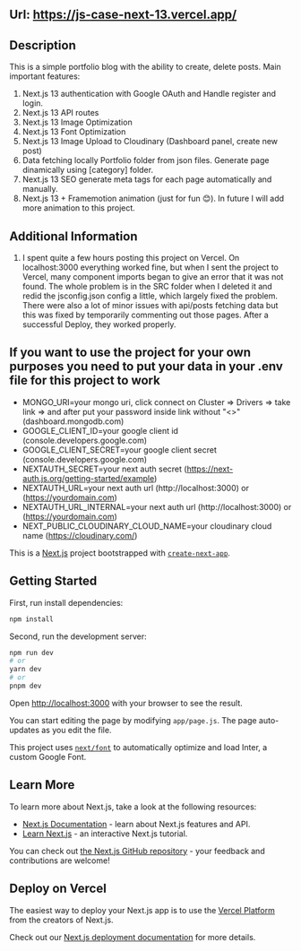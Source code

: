 ## Url: https://js-case-next-13.vercel.app/

## Description
This is a simple portfolio blog with the ability to create, delete posts. 
Main important features:
1. Next.js 13 authentication with Google OAuth and Handle register and login.
2. Next.js 13 API routes
3. Next.js 13 Image Optimization
4. Next.js 13 Font Optimization 
5. Next.js 13 Image Upload to Cloudinary (Dashboard panel, create new post)
6. Data fetching locally Portfolio folder from json files. Generate page dinamically using [category] folder.
7. Next.js 13 SEO generate meta tags for each page automatically and manually.
8. Next.js 13 + Framemotion animation (just for fun 😊). In future I will add more animation to this project.

## Additional Information
1. I spent quite a few hours posting this project on Vercel. On localhost:3000 everything worked fine, but when I sent the project to Vercel, many component imports began to give an error that it was not found. The whole problem is in the SRC folder when I deleted it and redid the jsconfig.json config a little, which largely fixed the problem. There were also a lot of minor issues with api/posts fetching data but this was fixed by temporarily commenting out those pages. After a successful Deploy, they worked properly. 


## If you want to use the project for your own purposes you need to put your data in your .env file for this project to work
- MONGO_URI=your mongo uri, click connect on Cluster => Drivers => take link =>  and after put your password inside link without "<>" (dashboard.mongodb.com)
- GOOGLE_CLIENT_ID=your google client id (console.developers.google.com)
- GOOGLE_CLIENT_SECRET=your google client secret (console.developers.google.com)
- NEXTAUTH_SECRET=your next auth secret (https://next-auth.js.org/getting-started/example)
- NEXTAUTH_URL=your next auth url (http://localhost:3000) or (https://yourdomain.com)
- NEXTAUTH_URL_INTERNAL=your next auth url (http://localhost:3000) or (https://yourdomain.com)
- NEXT_PUBLIC_CLOUDINARY_CLOUD_NAME=your cloudinary cloud name (https://cloudinary.com/)


This is a [Next.js](https://nextjs.org/) project bootstrapped with [`create-next-app`](https://github.com/vercel/next.js/tree/canary/packages/create-next-app).

## Getting Started 
First, run install dependencies:

```bash
npm install
```

Second, run the development server:

```bash
npm run dev
# or
yarn dev
# or
pnpm dev
```

Open [http://localhost:3000](http://localhost:3000) with your browser to see the result.

You can start editing the page by modifying `app/page.js`. The page auto-updates as you edit the file.

This project uses [`next/font`](https://nextjs.org/docs/basic-features/font-optimization) to automatically optimize and load Inter, a custom Google Font.

## Learn More

To learn more about Next.js, take a look at the following resources:

- [Next.js Documentation](https://nextjs.org/docs) - learn about Next.js features and API.
- [Learn Next.js](https://nextjs.org/learn) - an interactive Next.js tutorial.

You can check out [the Next.js GitHub repository](https://github.com/vercel/next.js/) - your feedback and contributions are welcome!

## Deploy on Vercel

The easiest way to deploy your Next.js app is to use the [Vercel Platform](https://vercel.com/new?utm_medium=default-template&filter=next.js&utm_source=create-next-app&utm_campaign=create-next-app-readme) from the creators of Next.js.

Check out our [Next.js deployment documentation](https://nextjs.org/docs/deployment) for more details.
